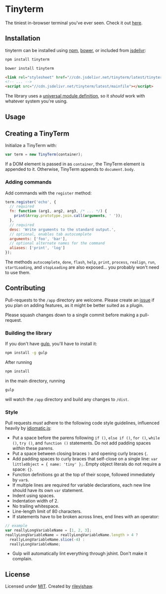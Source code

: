 Tinyterm
=====

The tiniest in-browser terminal you've ever seen. Check it out [here](http://rileyjshaw.com/tinyterm).

## Installation
tinyterm can be installed using [npm](https://www.npmjs.org/package/tinyterm), [bower](http://bower.io/), or included from [jsdelivr](http://www.jsdelivr.com/#!tinyterm):
```bash
npm install tinyterm
```
```bash
bower install tinyterm
```
```html
<link rel="stylesheet" href="//cdn.jsdelivr.net/tinyterm/latest/tinyterm.min.css">
<!-- ... -->
<script src="//cdn.jsdelivr.net/tinyterm/latest/mainfile"></script>
```

The library uses a [universal module definition](https://github.com/umdjs/umd), so it _should_ work with whatever system you're using.

## Usage
## Creating a TinyTerm
Initialize a TinyTerm with:

```javascript
var term = new TinyTerm(container);
```

If a DOM element is passed in as `container`, the TinyTerm element is appended to it. Otherwise, TinyTerm appends to `document.body`.

### Adding commands
Add commands with the `register` method:

```javascript
term.register('echo', {
  // required
  fn: function (arg1, arg2, arg3, /* ... */) {
    print(Array.prototype.join.call(arguments, ' '));
  },
  // required
  desc: 'Write arguments to the standard output.',
  // optional, enables tab autocomplete
  arguments: ['foo', 'bar'],
  // optional alternate names for the command
  aliases: ['print', 'log']
});
```

The methods `autocomplete`, `done`, `flash`, `help`, `print`, `process`, `realign`, `run`, `startLoading`, and `stopLoading` are also exposed... you probably won't need to use them.

## Contributing
Pull-requests to the `/app` directory are welcome. Please create an [issue](https://github.com/rileyjshaw/tinyterm/issues) if you plan on adding features, as it might be better suited as a plugin.

Please squash changes down to a single commit before making a pull-request.

### Building the library
If you don't have [gulp](http://gulpjs.com/), you'll have to install it:
```bash
npm install -g gulp
```

After running
```bash
npm install
```
in the main directory, running
```bash
gulp
```
will watch the `/app` directory and build any changes to `/dist`.

### Style
Pull requests _must_ adhere to the following code style guidelines, influenced heavily by [idiomatic.js](https://github.com/rwaldron/idiomatic.js/):

 - Put a space before the parens following `if ()`, `else if ()`, `for ()`, `while ()`, `try ()`, and `function ()` statements. Do not add padding spaces _within_ these parens.
 - Put a space between closing braces `)` and opening curly braces `{`.
 - Add padding spaces to curly braces that self-close on a single line: `var littleObject = { name: 'tiny' };`. Empty object literals do not require a space: `{}`.
 - Function definitions go at the top of their scope, followed immediately by `var`s.
 - If multiple lines are required for variable declarations, each new line should have its own `var` statement.
 - Indent using spaces.
 - Indentation width of 2.
 - No trailing whitespace.
 - Line-length limit of 80 characters.
 - If statements have to be broken across lines, end lines with an operator:
```javascript
// example
var reallyLongVariableName = [1, 2, 3];
reallyLongVariableName = reallyLongVariableName.length > 4 ?
  reallyLongVariableName.slice(-4) :
  reallyLongVariableName;
```
 - Gulp will automatically lint everything through jshint. Don't make it complain.

## License
Licensed under [MIT](https://github.com/rileyjshaw/tinyterm/blob/master/LICENSE). Created by [rileyjshaw](http://rileyjshaw.com/).
